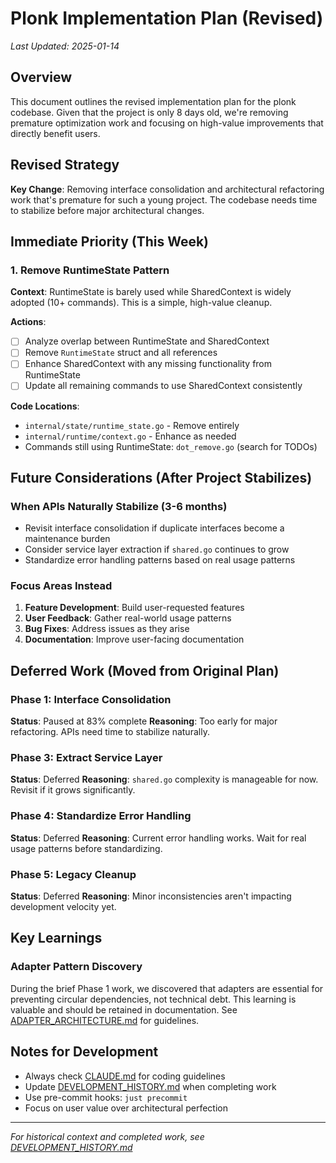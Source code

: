 # Plonk Implementation Plan (Revised)

*Last Updated: 2025-01-14*

## Overview

This document outlines the revised implementation plan for the plonk codebase. Given that the project is only 8 days old, we're removing premature optimization work and focusing on high-value improvements that directly benefit users.

## Revised Strategy

**Key Change**: Removing interface consolidation and architectural refactoring work that's premature for such a young project. The codebase needs time to stabilize before major architectural changes.

## Immediate Priority (This Week)

### 1. Remove RuntimeState Pattern
**Context**: RuntimeState is barely used while SharedContext is widely adopted (10+ commands). This is a simple, high-value cleanup.

**Actions**:
- [ ] Analyze overlap between RuntimeState and SharedContext
- [ ] Remove `RuntimeState` struct and all references
- [ ] Enhance SharedContext with any missing functionality from RuntimeState
- [ ] Update all remaining commands to use SharedContext consistently

**Code Locations**:
- `internal/state/runtime_state.go` - Remove entirely
- `internal/runtime/context.go` - Enhance as needed
- Commands still using RuntimeState: `dot_remove.go` (search for TODOs)

## Future Considerations (After Project Stabilizes)

### When APIs Naturally Stabilize (3-6 months)
- Revisit interface consolidation if duplicate interfaces become a maintenance burden
- Consider service layer extraction if `shared.go` continues to grow
- Standardize error handling patterns based on real usage patterns

### Focus Areas Instead
1. **Feature Development**: Build user-requested features
2. **User Feedback**: Gather real-world usage patterns
3. **Bug Fixes**: Address issues as they arise
4. **Documentation**: Improve user-facing documentation

## Deferred Work (Moved from Original Plan)

### Phase 1: Interface Consolidation
**Status**: Paused at 83% complete
**Reasoning**: Too early for major refactoring. APIs need time to stabilize naturally.

### Phase 3: Extract Service Layer
**Status**: Deferred
**Reasoning**: `shared.go` complexity is manageable for now. Revisit if it grows significantly.

### Phase 4: Standardize Error Handling
**Status**: Deferred
**Reasoning**: Current error handling works. Wait for real usage patterns before standardizing.

### Phase 5: Legacy Cleanup
**Status**: Deferred
**Reasoning**: Minor inconsistencies aren't impacting development velocity yet.

## Key Learnings

### Adapter Pattern Discovery
During the brief Phase 1 work, we discovered that adapters are essential for preventing circular dependencies, not technical debt. This learning is valuable and should be retained in documentation. See [ADAPTER_ARCHITECTURE.md](ADAPTER_ARCHITECTURE.md) for guidelines.

## Notes for Development

- Always check [CLAUDE.md](CLAUDE.md) for coding guidelines
- Update [DEVELOPMENT_HISTORY.md](docs/DEVELOPMENT_HISTORY.md) when completing work
- Use pre-commit hooks: `just precommit`
- Focus on user value over architectural perfection

---

*For historical context and completed work, see [DEVELOPMENT_HISTORY.md](docs/DEVELOPMENT_HISTORY.md)*
